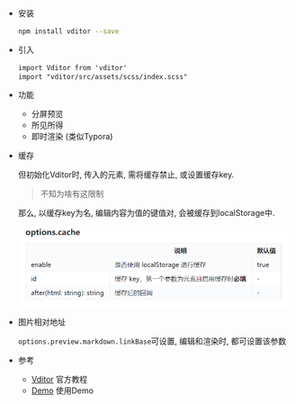 * 安装

  ```bash
  npm install vditor --save
  ```

* 引入

  ```vue
  import Vditor from 'vditor'
  import "vditor/src/assets/scss/index.scss"
  ```

* 功能
  * 分屏预览
  * 所见所得
  * 即时渲染 (类似Typora)
  
* 缓存

  但初始化Vditor时, 传入的元素, 需将缓存禁止, 或设置缓存key.

  > 不知为啥有这限制

  那么, 以缓存key为名, 编辑内容为值的键值对, 会被缓存到localStorage中.

  ![image-20210209122217027](.Vditor/image-20210209122217027.png)

* 图片相对地址

  `options.preview.markdown.linkBase`可设置, 编辑和渲染时, 都可设置该参数

* 参考
  * [Vditor](https://ld246.com/article/1549638745630) 官方教程
  * [Demo](https://b3log.org/vditor/demo/index.html) 使用Demo

